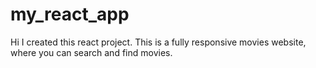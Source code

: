 # my_react_app
Hi I created this react project. This is a fully responsive movies website, where you can search and find movies.
